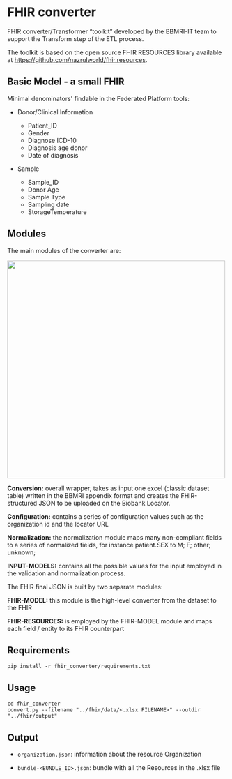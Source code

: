 # FHIR converter

FHIR converter/Transformer “toolkit” developed by the BBMRI-IT team to support the Transform step of the ETL process. 

The toolkit is based on the open source FHIR RESOURCES library available at https://github.com/nazrulworld/fhir.resources.

<!-- The toolkit uses the [CRC-ADOPT](https://ec.europa.eu/research/participants/documents/downloadPublic?documentIds=080166e5c9716d4e&appId=PPGMS) common data model. -->


## Basic Model - a small FHIR

Minimal denominators' findable in the Federated Platform tools:  

* Donor/Clinical Information
    - Patient_ID
    - Gender                  
    - Diagnose ICD-10
    - Diagnosis age donor 
    - Date of diagnosis


* Sample
    - Sample_ID
    - Donor Age
    - Sample Type             
    - Sampling date 
    - StorageTemperature     

## Modules

The main modules of the converter are: 

<img src="https://github.com/antocruo/bbdataeng/assets/51079644/1e590644-4a46-48ba-9331-2499c8725259" width="500" height="500"/>

**Conversion:** overall wrapper, takes as input one excel (classic dataset table) written in the BBMRI appendix format and creates the FHIR-structured JSON to be uploaded on the Biobank Locator. 

**Configuration:** contains a series of configuration values such as the organization id and the locator URL

**Normalization:** the normalization module maps many non-compliant fields to a series of normalized fields, for instance patient.SEX to M; F; other; unknown; 

**INPUT-MODELS:** contains all the possible values for the input employed in the validation and normalization process.

The FHIR final JSON is built by two separate modules: 

**FHIR-MODEL:** this module is the high-level converter from the dataset to the FHIR  

**FHIR-RESOURCES:** is employed by the FHIR-MODEL module and maps each field / entity to its FHIR counterpart 

## Requirements
``` shell
pip install -r fhir_converter/requirements.txt
```

<!-- Mandatory colnames:

-SEX

-DIAGNOSIS

-DATE_DIAGNOSIS

-DOB

-YEAR_OF_SAMPLE_COLLECTION

-SAMPLE_MATERIAL_TYPE

-STORAGE_TEMPERATURE

-PATIENT_ID

-SAMPLE_ID -->


## Usage
``` shell
cd fhir_converter
convert.py --filename "../fhir/data/<.xlsx FILENAME>" --outdir "../fhir/output"
```

## Output

* `organization.json`: information about the resource Organization

<!-- * `test{patient_ID}SAMPLE.json`: information about the resource Patient -->
* `bundle-<BUNDLE_ID>.json`: bundle with all the Resources in the .xlsx file 



